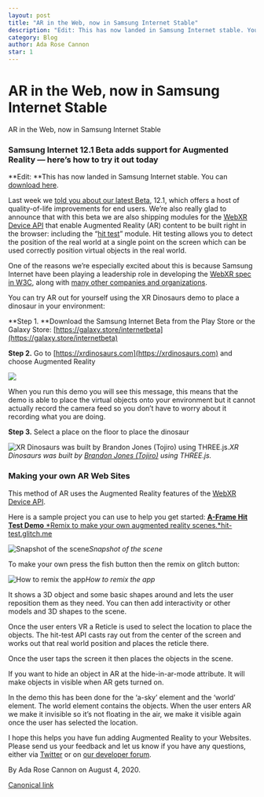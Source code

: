 ```yaml
---
layout: post
title: "AR in the Web, now in Samsung Internet Stable"
description: "Edit: This has now landed in Samsung Internet stable. You can download here."
category: Blog
author: Ada Rose Cannon
star: 1
---
```


# AR in the Web, now in Samsung Internet Stable

AR in the Web, now in Samsung Internet Stable

### Samsung Internet 12.1 Beta adds support for Augmented Reality — here’s how to try it out today

**Edit: **This has now landed in Samsung Internet stable. You can [download here](https://galaxy.store/internet).

Last week we [told you about our latest Beta](https://medium.com/samsung-internet-dev/samsung-internet-12-1-f5dbff60ec41?source=collection_home---4------0-----------------------), 12.1, which offers a host of quality-of-life improvements for end users. We’re also really glad to announce that with this beta we are also shipping modules for the [WebXR Device API](https://developer.mozilla.org/en-US/docs/Web/API/WebXR_Device_API) that enable Augmented Reality (AR) content to be built right in the browser: including the “[hit test](https://developer.mozilla.org/en-US/docs/Web/API/WebXR_Device_API/Targeting)” module. Hit testing allows you to detect the position of the real world at a single point on the screen which can be used correctly position virtual objects in the real world.

One of the reasons we’re especially excited about this is because Samsung Internet have been playing a leadership role in developing the [WebXR spec](https://www.w3.org/TR/webxr/) [in W3C](https://www.w3.org/immersive-web/), along with [many other companies and organizations](https://www.w3.org/groups/wg/immersive-web/participants).

You can try AR out for yourself using the XR Dinosaurs demo to place a dinosaur in your environment:

**Step 1. **Download the Samsung Internet Beta from the Play Store or the Galaxy Store: [https://galaxy.store/internetbeta](https://galaxy.store/internetbeta)

**Step 2.** Go to [https://xrdinosaurs.com](https://xrdinosaurs.com) and choose Augmented Reality

![](https://cdn-images-1.medium.com/max/2160/1*D-NA5joGoArlOnzhW_7_ww.jpeg)

When you run this demo you will see this message, this means that the demo is able to place the virtual objects onto your environment but it cannot actually record the camera feed so you don’t have to worry about it recording what you are doing.

**Step 3.** Select a place on the floor to place the dinosaur

![XR Dinosaurs was built by [Brandon Jones (Tojiro)](https://twitter.com/tojiro) using THREE.js.](https://cdn-images-1.medium.com/max/2000/1*uKvPUe6WKQQ0JtIejnXNvw.gif)*XR Dinosaurs was built by [Brandon Jones (Tojiro)](https://twitter.com/tojiro) using THREE.js.*

### Making your own AR Web Sites

This method of AR uses the Augmented Reality features of the [WebXR Device API](https://developer.mozilla.org/en-US/docs/Web/API/WebXR_Device_API).

Here is a sample project you can use to help you get started:
[**A-Frame Hit Test Demo**
*Remix to make your own augmented reality scenes.*hit-test.glitch.me](https://hit-test.glitch.me/?1)

![Snapshot of the scene](https://cdn-images-1.medium.com/max/2000/0*sifSVby1YajqDB_3)*Snapshot of the scene*

To make your own press the fish button then the remix on glitch button:

![How to remix the app](https://cdn-images-1.medium.com/max/2000/1*9A0ZSl7pU-wVptkXThl1fg.png)*How to remix the app*

It shows a 3D object and some basic shapes around and lets the user reposition them as they need. You can then add interactivity or other models and 3D shapes to the scene.

Once the user enters VR a Reticle is used to select the location to place the objects. The hit-test API casts ray out from the center of the screen and works out that real world position and places the reticle there.

Once the user taps the screen it then places the objects in the scene.

If you want to hide an object in AR at the hide-in-ar-mode attribute. It will make objects in visible when AR gets turned on.

In the demo this has been done for the ‘a-sky’ element and the ‘world’ element. The world element contains the objects. When the user enters AR we make it invisible so it’s not floating in the air, we make it visible again once the user has selected the location.

I hope this helps you have fun adding Augmented Reality to your Websites. Please send us your feedback and let us know if you have any questions, either via [Twitter](https://twitter.com/SamsungInternet) or on [our developer forum](https://forum.developer.samsung.com/c/samsung-internet/25).



By Ada Rose Cannon on August 4, 2020.

[Canonical link](https://medium.com/samsung-internet-dev/adding-augmented-reality-to-your-websites-236cb3257c7a)
